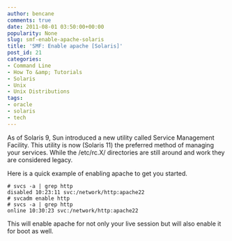 ```yaml
---
author: bencane
comments: true
date: 2011-08-01 03:50:00+00:00
popularity: None
slug: smf-enable-apache-solaris
title: 'SMF: Enable apache [Solaris]'
post_id: 21
categories:
- Command Line
- How To &amp; Tutorials
- Solaris
- Unix
- Unix Distributions
tags:
- oracle
- solaris
- tech
---
```


As of Solaris 9, Sun introduced a new utility called Service Management Facility. This utility is now (Solaris 11) the preferred method of managing your services. While the /etc/rc.X/ directories are still around and work they are considered legacy.

Here is a quick example of enabling apache to get you started.

    # svcs -a | grep http  
    disabled 10:23:11 svc:/network/http:apache22  
    # svcadm enable http  
    # svcs -a | grep http  
    online 10:30:23 svc:/network/http:apache22

This will enable apache for not only your live session but will also enable it for boot as well.
